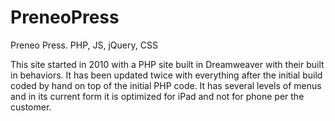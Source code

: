 PreneoPress
===========

Preneo Press. PHP, JS, jQuery, CSS

This site started in 2010 with a PHP site built in Dreamweaver with their built in behaviors. It has been updated twice with everything after the initial build coded by hand on top of the initial PHP code. It has several levels of menus and in its current form it is optimized for iPad and not for phone per the customer. 
